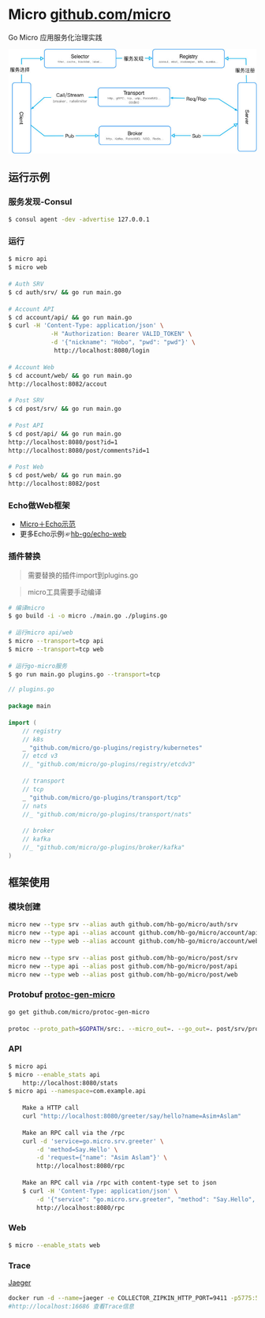# Micro [github.com/micro](http://github.com/micro)
Go Micro 应用服务化治理实践

<a href="/doc/README.md">![go-micro](/doc/img/micro.jpg "go-micro")</a>

## 运行示例

### 服务发现-Consul
```bash
$ consul agent -dev -advertise 127.0.0.1
```

### 运行
```bash
$ micro api
$ micro web

# Auth SRV
$ cd auth/srv/ && go run main.go

# Account API
$ cd account/api/ && go run main.go
$ curl -H 'Content-Type: application/json' \
            -H "Authorization: Bearer VALID_TOKEN" \
            -d '{"nickname": "Hobo", "pwd": "pwd"}' \
             http://localhost:8080/login
             
# Account Web
$ cd account/web/ && go run main.go
http://localhost:8082/accout

# Post SRV
$ cd post/srv/ && go run main.go

# Post API
$ cd post/api/ && go run main.go
http://localhost:8080/post?id=1
http://localhost:8080/post/comments?id=1

# Post Web
$ cd post/web/ && go run main.go
http://localhost:8082/post
```

### Echo做Web框架
- [Micro＋Echo示范](/_echo-web)
- 更多Echo示例☞[hb-go/echo-web](https://github.com/hb-go/echo-web)

### 插件替换
> 需要替换的插件import到plugins.go

> micro工具需要手动编译
```bash
# 编译micro
$ go build -i -o micro ./main.go ./plugins.go

# 运行micro api/web
$ micro --transport=tcp api
$ micro --transport=tcp web

# 运行go-micro服务
$ go run main.go plugins.go --transport=tcp
```
```go
// plugins.go

package main

import (
	// registry
	// k8s
	_ "github.com/micro/go-plugins/registry/kubernetes"
	// etcd v3
	//_ "github.com/micro/go-plugins/registry/etcdv3"

	// transport
	// tcp
	_ "github.com/micro/go-plugins/transport/tcp"
	// nats
	//_ "github.com/micro/go-plugins/transport/nats"

	// broker
	// kafka
	//_ "github.com/micro/go-plugins/broker/kafka"
)
```

## 框架使用

### 模块创建
```bash
micro new --type srv --alias auth github.com/hb-go/micro/auth/srv
micro new --type api --alias account github.com/hb-go/micro/account/api
micro new --type web --alias account github.com/hb-go/micro/account/web

micro new --type srv --alias post github.com/hb-go/micro/post/srv
micro new --type api --alias post github.com/hb-go/micro/post/api
micro new --type web --alias post github.com/hb-go/micro/post/web
```

### Protobuf [protoc-gen-micro](https://github.com/micro/protoc-gen-micro)
```bash
go get github.com/micro/protoc-gen-micro

protoc --proto_path=$GOPATH/src:. --micro_out=. --go_out=. post/srv/proto/example/example.proto
```

### API
```bash
$ micro api
$ micro --enable_stats api
    http://localhost:8080/stats
$ micro api --namespace=com.example.api

    Make a HTTP call
    curl "http://localhost:8080/greeter/say/hello?name=Asim+Aslam"

    Make an RPC call via the /rpc
    curl -d 'service=go.micro.srv.greeter' \
        -d 'method=Say.Hello' \
        -d 'request={"name": "Asim Aslam"}' \
        http://localhost:8080/rpc

    Make an RPC call via /rpc with content-type set to json
    $ curl -H 'Content-Type: application/json' \
        -d '{"service": "go.micro.srv.greeter", "method": "Say.Hello", "request": {"name": "Asim Aslam"}}' \
        http://localhost:8080/rpc
```

### Web
```bash
$ micro --enable_stats web
```
	
### Trace
[Jaeger](http://jaeger.readthedocs.io/en/latest/getting_started/#all-in-one-docker-image)
```bash
docker run -d --name=jaeger -e COLLECTOR_ZIPKIN_HTTP_PORT=9411 -p5775:5775/udp -p6831:6831/udp -p6832:6832/udp   -p5778:5778 -p16686:16686 -p14268:14268 -p9411:9411 jaegertracing/all-in-one:latest
#http://localhost:16686 查看Trace信息
```